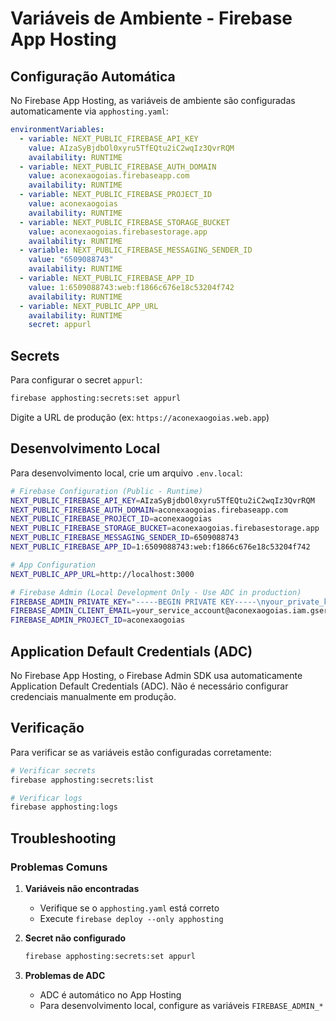 # Variáveis de Ambiente - Firebase App Hosting

## Configuração Automática

No Firebase App Hosting, as variáveis de ambiente são configuradas automaticamente via `apphosting.yaml`:

```yaml
environmentVariables:
  - variable: NEXT_PUBLIC_FIREBASE_API_KEY
    value: AIzaSyBjdbOl0xyru5TfEQtu2iC2wqIz3QvrRQM
    availability: RUNTIME
  - variable: NEXT_PUBLIC_FIREBASE_AUTH_DOMAIN
    value: aconexaogoias.firebaseapp.com
    availability: RUNTIME
  - variable: NEXT_PUBLIC_FIREBASE_PROJECT_ID
    value: aconexaogoias
    availability: RUNTIME
  - variable: NEXT_PUBLIC_FIREBASE_STORAGE_BUCKET
    value: aconexaogoias.firebasestorage.app
    availability: RUNTIME
  - variable: NEXT_PUBLIC_FIREBASE_MESSAGING_SENDER_ID
    value: "6509088743"
    availability: RUNTIME
  - variable: NEXT_PUBLIC_FIREBASE_APP_ID
    value: 1:6509088743:web:f1866c676e18c53204f742
    availability: RUNTIME
  - variable: NEXT_PUBLIC_APP_URL
    availability: RUNTIME
    secret: appurl
```

## Secrets

Para configurar o secret `appurl`:

```bash
firebase apphosting:secrets:set appurl
```

Digite a URL de produção (ex: `https://aconexaogoias.web.app`)

## Desenvolvimento Local

Para desenvolvimento local, crie um arquivo `.env.local`:

```bash
# Firebase Configuration (Public - Runtime)
NEXT_PUBLIC_FIREBASE_API_KEY=AIzaSyBjdbOl0xyru5TfEQtu2iC2wqIz3QvrRQM
NEXT_PUBLIC_FIREBASE_AUTH_DOMAIN=aconexaogoias.firebaseapp.com
NEXT_PUBLIC_FIREBASE_PROJECT_ID=aconexaogoias
NEXT_PUBLIC_FIREBASE_STORAGE_BUCKET=aconexaogoias.firebasestorage.app
NEXT_PUBLIC_FIREBASE_MESSAGING_SENDER_ID=6509088743
NEXT_PUBLIC_FIREBASE_APP_ID=1:6509088743:web:f1866c676e18c53204f742

# App Configuration
NEXT_PUBLIC_APP_URL=http://localhost:3000

# Firebase Admin (Local Development Only - Use ADC in production)
FIREBASE_ADMIN_PRIVATE_KEY="-----BEGIN PRIVATE KEY-----\nyour_private_key_here\n-----END PRIVATE KEY-----\n"
FIREBASE_ADMIN_CLIENT_EMAIL=your_service_account@aconexaogoias.iam.gserviceaccount.com
FIREBASE_ADMIN_PROJECT_ID=aconexaogoias
```

## Application Default Credentials (ADC)

No Firebase App Hosting, o Firebase Admin SDK usa automaticamente Application Default Credentials (ADC). Não é necessário configurar credenciais manualmente em produção.

## Verificação

Para verificar se as variáveis estão configuradas corretamente:

```bash
# Verificar secrets
firebase apphosting:secrets:list

# Verificar logs
firebase apphosting:logs
```

## Troubleshooting

### Problemas Comuns

1. **Variáveis não encontradas**
   - Verifique se o `apphosting.yaml` está correto
   - Execute `firebase deploy --only apphosting`

2. **Secret não configurado**
   ```bash
   firebase apphosting:secrets:set appurl
   ```

3. **Problemas de ADC**
   - ADC é automático no App Hosting
   - Para desenvolvimento local, configure as variáveis `FIREBASE_ADMIN_*`
